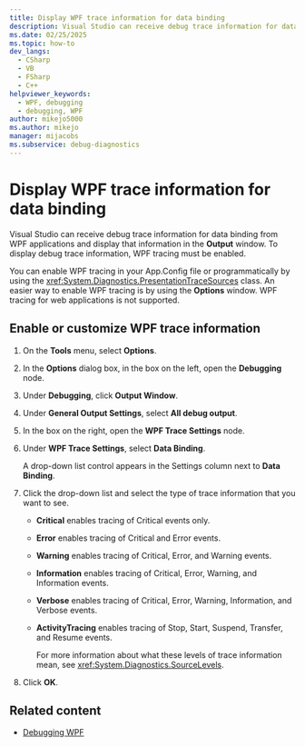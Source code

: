```yaml
---
title: Display WPF trace information for data binding
description: Visual Studio can receive debug trace information for data binding from WPF applications and display it in the Output window. Learn how to manage and customize WPF tracing. 
ms.date: 02/25/2025
ms.topic: how-to
dev_langs: 
  - CSharp
  - VB
  - FSharp
  - C++
helpviewer_keywords: 
  - WPF, debugging
  - debugging, WPF
author: mikejo5000
ms.author: mikejo
manager: mijacobs
ms.subservice: debug-diagnostics
---
```


# Display WPF trace information for data binding

Visual Studio can receive debug trace information for data binding from WPF applications and display that information in the **Output** window. To display debug trace information, WPF tracing must be enabled.

 You can enable WPF tracing in your App.Config file or programmatically by using the <xref:System.Diagnostics.PresentationTraceSources> class. An easier way to enable WPF tracing is by using the **Options** window. WPF tracing for web applications is not supported.

## Enable or customize WPF trace information

1. On the **Tools** menu, select **Options**.

2. In the **Options** dialog box, in the box on the left, open the **Debugging** node.

3. Under **Debugging**, click **Output Window**.

4. Under **General Output Settings**, select **All debug output**.

5. In the box on the right, open the **WPF Trace Settings** node.

6. Under **WPF Trace Settings**, select **Data Binding**.

   A drop-down list control appears in the Settings column next to **Data Binding**.

7. Click the drop-down list and select the type of trace information that you want to see.

   - **Critical** enables tracing of Critical events only.

   - **Error** enables tracing of Critical and Error events.

   - **Warning** enables tracing of Critical, Error, and Warning events.

   - **Information** enables tracing of Critical, Error, Warning, and Information events.

   - **Verbose** enables tracing of Critical, Error, Warning, Information, and Verbose events.

   - **ActivityTracing** enables tracing of Stop, Start, Suspend, Transfer, and Resume events.

     For more information about what these levels of trace information mean, see <xref:System.Diagnostics.SourceLevels>.

9. Click **OK**.

## Related content
- [Debugging WPF](../debugger/debugging-wpf.md)